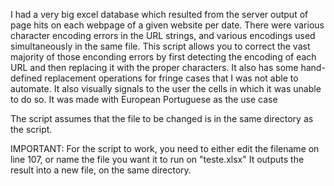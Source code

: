 I had a very big excel database which resulted from the server output of page hits on each webpage of a given website per date. 
There were various character encoding errors in the URL strings, and various encodings used simultaneously in the same file. 
This script allows you to correct the vast majority of those enconding errors by first detecting the encoding of each URL and then replacing it with the proper characters.
It also has some hand-defined replacement operations for fringe cases that I was not able to automate.
It also visually signals to the user the cells in which it was unable to do so.
It was made with European Portuguese as the use case

The script assumes that the file to be changed is in the same directory as the script.

IMPORTANT:
For the script to work, you need to either edit the filename on line 107, or name the file you want it to run on "teste.xlsx"
It outputs the result into a new file, on the same directory.
